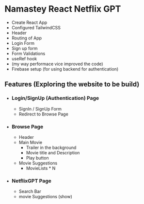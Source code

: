 # Namastey React Netflix GPT

- Create React App
- Configured TailwindCSS
- Header
- Routing of App
- Login Form
- Sign up form
- Form Validations
- useRef hook
- (my way performace vice improved the code)
- Firebase setup (for using backend for authentication)

## Features (Exploring the website to be build)

- ### Login/SignUp (Authentication) Page
  - SignIn / SignUp Form
  - Redirect to Browse Page
- ### Browse Page
  - Header
  - Main Movie
    - Trailer in the background
    - Movie title and Description
    - Play button
  - Movie Suggestions
    - MovieLists \* N
- ### NetflixGPT Page
  - Search Bar
  - movie Suggestions (show)
